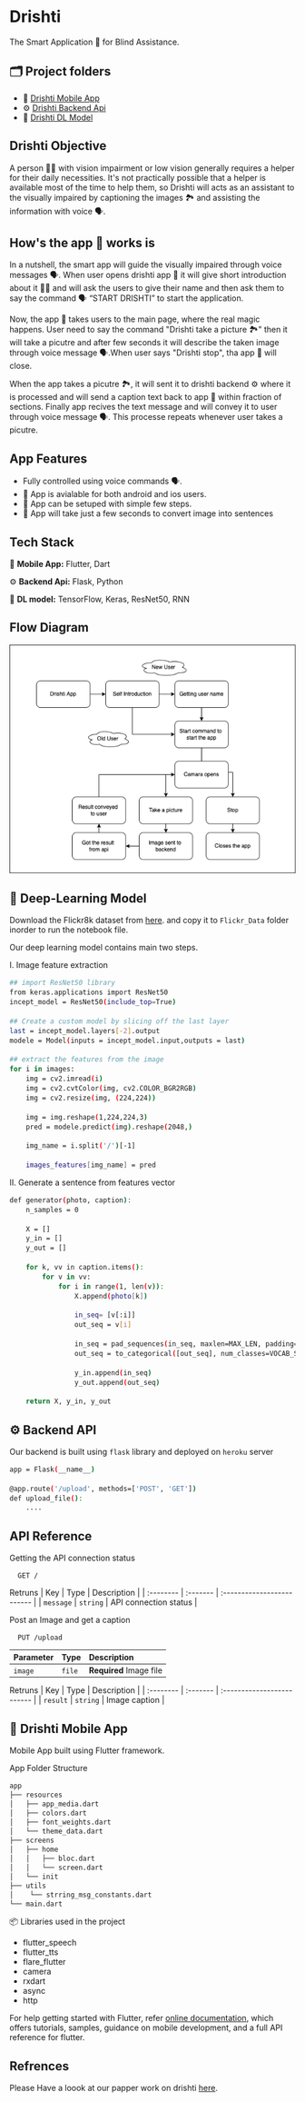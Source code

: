 
# Drishti 

The Smart Application 📱 for Blind Assistance.

##

## 🗂 Project folders 
 - 📱 [Drishti Mobile App](https://github.com/Sagarnaikg/drishti-app)
 - ⚙️ [Drishti Backend Api](https://github.com/Sagarnaikg/drishti-api)
 - 🤖 [Drishti DL Model ](https://github.com/Sagarnaikg/drishti/tree/main/drishti-dl-model)

##
## Drishti Objective

A person 🧑🏻 with vision impairment or low vision generally requires a helper for their daily necessities. It's not practically possible that a helper is available most of the time to help them, so Drishti will acts as an assistant to the visually impaired by captioning the images 🏞 and assisting the information with voice 🗣.

##
## How's the app 📱 works is 
In a nutshell, the smart app will guide the visually 
impaired through voice messages 🗣. When user opens drishti app 📱
it will give short introduction about it 🙋‍♀️ and will ask the 
users to give their name and then ask them to say the command 🗣
“START DRISHTI” to 
start the application.

Now, the app 📱 takes users to the main page, where 
the real magic happens. User need to say the command "Drishti take 
a picture 🏞" then it will take a picutre and after few seconds 
it will describe the taken image through voice message 🗣.When 
user says "Drishti stop", tha app 📱 will close.

When the app takes a picutre 🏞, it will sent it to drishti backend ⚙️ 
where it is processed and will send a caption text back to app 📱 within 
fraction of sections. Finally app recives the text message and 
will convey it to user through voice message 🗣. This processe repeats 
whenever user takes a picutre.

##
## App Features

- Fully controlled using voice commands 🗣.
- 📱 App is avialable for both android and ios users.
- 📱 App can be setuped with simple few steps.
- 📱 App will take just a few seconds to convert image into sentences


##
## Tech Stack

📱 **Mobile App:** Flutter, Dart

⚙️ **Backend Api:** Flask, Python

🤖 **DL model:** TensorFlow, Keras, ResNet50, RNN

##
## Flow Diagram
![flowchart](https://github.com/Sagarnaikg/drishti/blob/main/flowchart.png)
##
## 🤖 Deep-Learning Model

Download the Flickr8k dataset from [here](https://www.kaggle.com/datasets/adityajn105/flickr8k). and copy it to 
`Flickr_Data` folder inorder to run the notebook file.

Our deep learning model contains main two steps.

I. Image feature extraction
```bash
## import ResNet50 library
from keras.applications import ResNet50
incept_model = ResNet50(include_top=True)

## Create a custom model by slicing off the last layer
last = incept_model.layers[-2].output
modele = Model(inputs = incept_model.input,outputs = last)

## extract the features from the image
for i in images:
    img = cv2.imread(i)
    img = cv2.cvtColor(img, cv2.COLOR_BGR2RGB)
    img = cv2.resize(img, (224,224))
    
    img = img.reshape(1,224,224,3)
    pred = modele.predict(img).reshape(2048,)
        
    img_name = i.split('/')[-1]
    
    images_features[img_name] = pred
```

II. Generate a sentence from features vector

```bash
def generator(photo, caption):
    n_samples = 0
    
    X = []
    y_in = []
    y_out = []
    
    for k, vv in caption.items():
        for v in vv:
            for i in range(1, len(v)):
                X.append(photo[k])

                in_seq= [v[:i]]
                out_seq = v[i]

                in_seq = pad_sequences(in_seq, maxlen=MAX_LEN, padding='post', truncating='post')[0]
                out_seq = to_categorical([out_seq], num_classes=VOCAB_SIZE)[0]

                y_in.append(in_seq)
                y_out.append(out_seq)
            
    return X, y_in, y_out
```

##
## ⚙️ Backend API

Our backend is built using `flask` library and 
deployed on `heroku` server

```bash
app = Flask(__name__)

@app.route('/upload', methods=['POST', 'GET'])
def upload_file():
    ....
```

## API Reference

Getting the API connection status

```http
  GET /
```
Retruns
| Key | Type     | Description                |
| :-------- | :------- | :------------------------- |
| `message` | `string` | API connection status |

Post an Image and get a caption

```http
  PUT /upload
```

| Parameter | Type     | Description                       |
| :-------- | :------- | :-------------------------------- |
| `image`      | `file` | **Required** Image file  |

Retruns
| Key | Type     | Description                |
| :-------- | :------- | :------------------------- |
| `result` | `string` | Image caption |

##
## 📱 Drishti Mobile App

Mobile App built using Flutter framework. 

App Folder Structure
```
app
├── resources
│   ├── app_media.dart 
│   ├── colors.dart
│   ├── font_weights.dart
│   └── theme_data.dart
├── screens
│   ├── home
│   │   ├── bloc.dart
│   │   └── screen.dart
│   └── init
├── utils
│    └── strring_msg_constants.dart
└── main.dart
```



📦 Libraries used in the project
- flutter_speech
- flutter_tts
- flare_flutter
- camera
- rxdart
- async
- http


For help getting started with Flutter, refer
[online documentation](https://flutter.dev/docs), which offers tutorials,
samples, guidance on mobile development, and a full API reference for flutter.
##

## Refrences
Please Have a loook at our papper work on drishti [here](https://github.com/Sagarnaikg/drishti/blob/main/DRISHTI%20-%20paper_publish.pdf).


